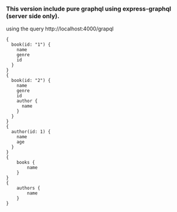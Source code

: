 ### This version include pure graphql using express-graphql (server side only).

using the query http://localhost:4000/grapql
````
{
  book(id: "1") {
    name
    genre
    id
  }
}
{
  book(id: "2") {
    name
    genre
    id
    author {
      name
    }
  }
}
{
  author(id: 1) {
    name
    age
  }
}
{
	books {
		name
	}
}
{
	authors {
		name
	}
}
````

